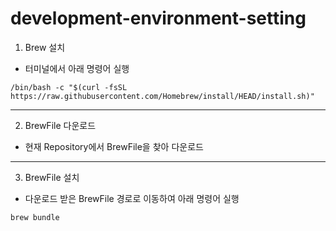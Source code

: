 # development-environment-setting

1. Brew 설치
- 터미널에서 아래 명령어 실행
```
/bin/bash -c "$(curl -fsSL https://raw.githubusercontent.com/Homebrew/install/HEAD/install.sh)"
```
---

2. BrewFile 다운로드
- 현재 Repository에서 BrewFile을 찾아 다운로드

---
3. BrewFile 설치
- 다운로드 받은 BrewFile 경로로 이동하여 아래 명령어 실행
```
brew bundle
```

